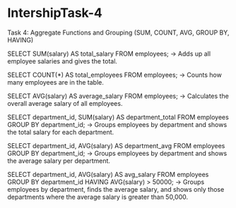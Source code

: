 # IntershipTask-4
Task 4: Aggregate Functions and Grouping (SUM, COUNT, AVG, GROUP BY, HAVING)

SELECT SUM(salary) AS total_salary FROM employees;
→ Adds up all employee salaries and gives the total.

SELECT COUNT(*) AS total_employees FROM employees;
→ Counts how many employees are in the table.

SELECT AVG(salary) AS average_salary FROM employees;
→ Calculates the overall average salary of all employees.

SELECT department_id, SUM(salary) AS department_total FROM employees GROUP BY department_id;
→ Groups employees by department and shows the total salary for each department.

SELECT department_id, AVG(salary) AS department_avg FROM employees GROUP BY department_id;
→ Groups employees by department and shows the average salary per department.

SELECT department_id, AVG(salary) AS avg_salary FROM employees GROUP BY department_id HAVING AVG(salary) > 50000;
→ Groups employees by department, finds the average salary, and shows only those departments where the average salary is greater than 50,000.
